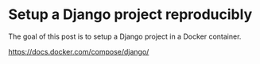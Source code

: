 # Setup a Django project reproducibly

The goal of this post is to setup a Django project in a Docker container.

https://docs.docker.com/compose/django/

